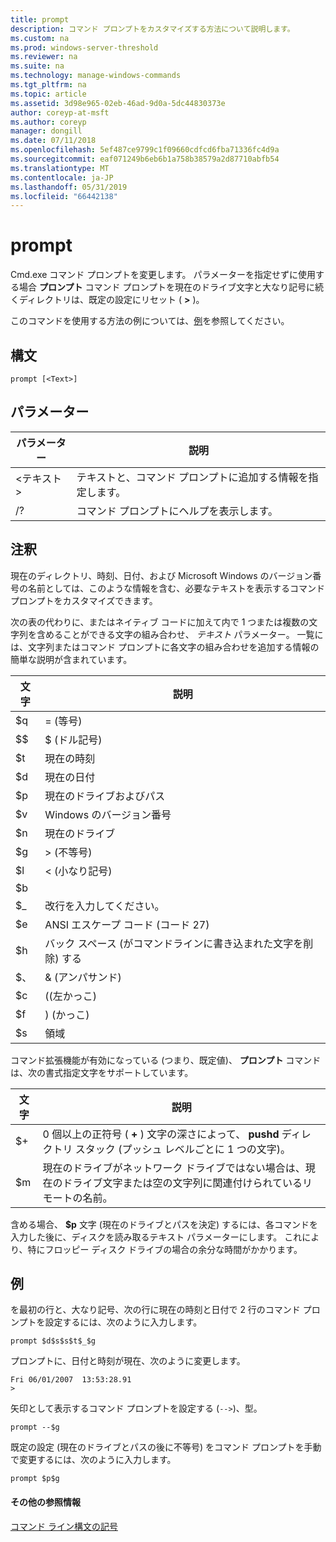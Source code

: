 ```yaml
---
title: prompt
description: コマンド プロンプトをカスタマイズする方法について説明します。
ms.custom: na
ms.prod: windows-server-threshold
ms.reviewer: na
ms.suite: na
ms.technology: manage-windows-commands
ms.tgt_pltfrm: na
ms.topic: article
ms.assetid: 3d98e965-02eb-46ad-9d0a-5dc44830373e
author: coreyp-at-msft
ms.author: coreyp
manager: dongill
ms.date: 07/11/2018
ms.openlocfilehash: 5ef487ce9799c1f09660cdfcd6fba71336fc4d9a
ms.sourcegitcommit: eaf071249b6eb6b1a758b38579a2d87710abfb54
ms.translationtype: MT
ms.contentlocale: ja-JP
ms.lasthandoff: 05/31/2019
ms.locfileid: "66442138"
---
```

# <a name="prompt"></a>prompt



Cmd.exe コマンド プロンプトを変更します。 パラメーターを指定せずに使用する場合 **プロンプト** コマンド プロンプトを現在のドライブ文字と大なり記号に続くディレクトリは、既定の設定にリセット ( **>** )。

このコマンドを使用する方法の例については、[例](#BKMK_examples)を参照してください。

## <a name="syntax"></a>構文

```
prompt [<Text>]
```

## <a name="parameters"></a>パラメーター

|パラメーター|説明|
|---------|-----------|
|\<テキスト >|テキストと、コマンド プロンプトに追加する情報を指定します。|
|/?|コマンド プロンプトにヘルプを表示します。|

## <a name="remarks"></a>注釈

現在のディレクトリ、時刻、日付、および Microsoft Windows のバージョン番号の名前としては、このような情報を含む、必要なテキストを表示するコマンド プロンプトをカスタマイズできます。

次の表の代わりに、またはネイティブ コードに加えて内で 1 つまたは複数の文字列を含めることができる文字の組み合わせ、 *テキスト* パラメーター。 一覧には、文字列またはコマンド プロンプトに各文字の組み合わせを追加する情報の簡単な説明が含まれています。  

| 文字 |                                 説明                                 |
|-----------|-----------------------------------------------------------------------------|
|    $q     |                               = (等号)                                |
|    $$     |                               $ (ドル記号)                               |
|    $t     |                                現在の時刻                                 |
|    $d     |                                現在の日付                                 |
|    $p     |                           現在のドライブおよびパス                            |
|    $v     |                           Windows のバージョン番号                            |
|    $n     |                                現在のドライブ                                |
|    $g     |                            > (不等号)                            |
|    $l     |                             < (小なり記号)                              |
|    $b     |                                                                             |
|    $_     |                               改行を入力してください。                                |
|    $e     |                         ANSI エスケープ コード (コード 27)                          |
|    $h     | バック スペース (がコマンドラインに書き込まれた文字を削除) する |
|    $、     |                                & (アンパサンド)                                |
|    $c     |                            ((左かっこ)                             |
|    $f     |                            ) (かっこ)                            |
|    $s     |                                    領域                                    |

コマンド拡張機能が有効になっている (つまり、既定値)、 **プロンプト** コマンドは、次の書式指定文字をサポートしています。  

|文字|説明|
|---------|-----------|
|$+|0 個以上の正符号 ( **+** ) 文字の深さによって、 **pushd** ディレクトリ スタック (プッシュ レベルごとに 1 つの文字)。|
|$m|現在のドライブがネットワーク ドライブではない場合は、現在のドライブ文字または空の文字列に関連付けられているリモートの名前。|

含める場合、 **$p** 文字 (現在のドライブとパスを決定) するには、各コマンドを入力した後に、ディスクを読み取るテキスト パラメーターにします。 これにより、特にフロッピー ディスク ドライブの場合の余分な時間がかかります。

## <a name="BKMK_examples"></a>例

を最初の行と、大なり記号、次の行に現在の時刻と日付で 2 行のコマンド プロンプトを設定するには、次のように入力します。
```
prompt $d$s$s$t$_$g 
```
プロンプトに、日付と時刻が現在、次のように変更します。
```
Fri 06/01/2007  13:53:28.91
>
```
矢印として表示するコマンド プロンプトを設定する (`-->`)、型。
```
prompt --$g
```
既定の設定 (現在のドライブとパスの後に不等号) をコマンド プロンプトを手動で変更するには、次のように入力します。
```
prompt $p$g
```

#### <a name="additional-references"></a>その他の参照情報

[コマンド ライン構文の記号](command-line-syntax-key.md)